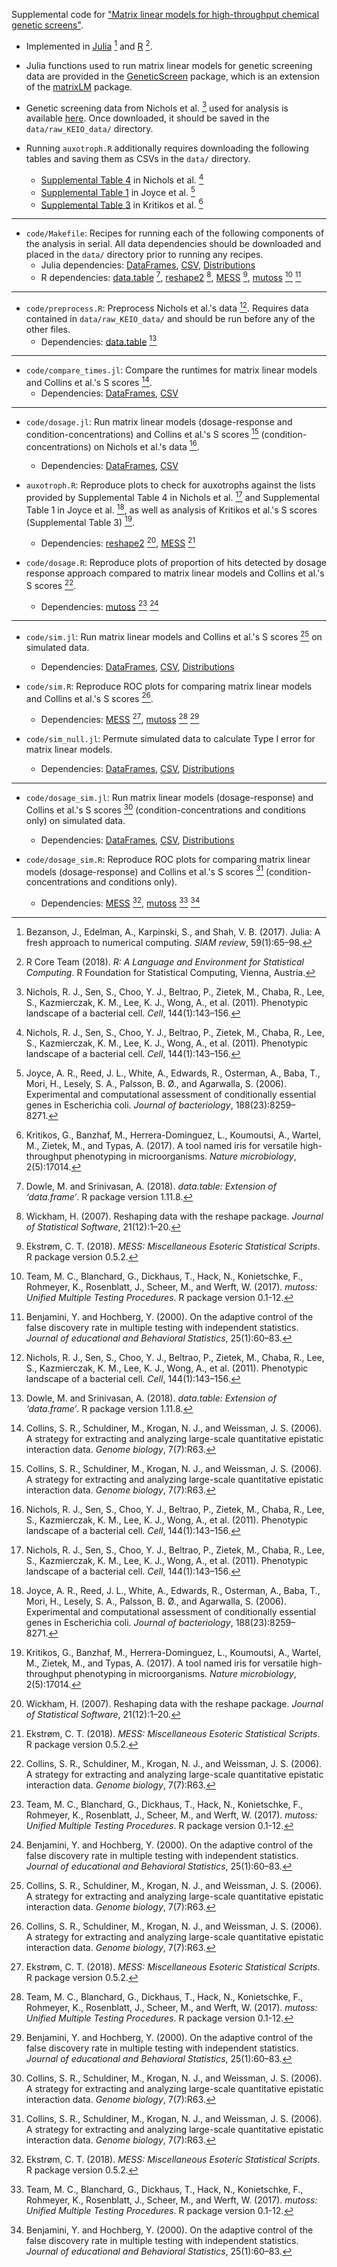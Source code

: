 Supplemental code for ["Matrix linear models for high-throughput chemical genetic screens"](https://www.biorxiv.org/content/10.1101/468140v1).

- Implemented in [Julia](https://julialang.org/downloads/) [^fn2] and [R](https://cran.r-project.org/mirrors.html) [^fn9]. 

- Julia functions used to run matrix linear models for genetic screening data are provided in the [GeneticScreen](https://github.com/janewliang/GeneticScreen.jl) package, which is an extension of the [matrixLM](https://github.com/janewliang/matrixLM.jl) package. 

- Genetic screening data from Nichols et al. [^fn8] used for analysis is available [here](https://figshare.com/s/f7da693dee83595eafd7). Once downloaded, it should be saved in the `data/raw_KEIO_data/` directory. 

- Running `auxotroph.R` additionally requires downloading the following tables and saving them as CSVs in the `data/` directory. 
    - [Supplemental Table 4](https://www.ncbi.nlm.nih.gov/pmc/articles/PMC3060659/bin/NIHMS261392-supplement-04.xls) in Nichols et al. [^fn8]
    - [Supplemental Table 1](http://systemsbiology.ucsd.edu/publications/supplemental_material/JBact2006/) in Joyce et al. [^fn6]
    - [Supplemental Table 3](https://www.ncbi.nlm.nih.gov/pmc/articles/PMC5464397/bin/NIHMS72934-supplement-Supplementary_table_3.zip) in Kritikos et al. [^fn7]

---

- `code/Makefile`: Recipes for running each of the following components of the analysis in serial. All data dependencies should be downloaded and placed in the `data/` directory prior to running any recipes. 
    - Julia dependencies: [DataFrames](https://juliadata.github.io/DataFrames.jl/stable/), [CSV](https://github.com/JuliaData/CSV.jl), [Distributions](https://juliastats.github.io/Distributions.jl/stable/)
    - R dependencies: [data.table](https://cran.r-project.org/web/packages/data.table/index.html) [^fn4], [reshape2](https://cran.r-project.org/web/packages/reshape2/index.html) [^fn11], [MESS](https://cran.r-project.org/web/packages/MESS/index.html) [^fn5], [mutoss](https://cran.r-project.org/web/packages/mutoss/index.html) [^fn10] [^fn1]

---

- `code/preprocess.R`: Preprocess Nichols et al.'s data [^fn8]. Requires data contained in `data/raw_KEIO_data/` and should be run before any of the other files. 
    - Dependencies: [data.table](https://cran.r-project.org/web/packages/data.table/index.html) [^fn4]

---

- `code/compare_times.jl`: Compare the runtimes for matrix linear models and Collins et al.'s S scores [^fn3]. 
    - Dependencies: [DataFrames](https://juliadata.github.io/DataFrames.jl/stable/), [CSV](https://github.com/JuliaData/CSV.jl)
---

- `code/dosage.jl`: Run matrix linear models (dosage-response and condition-concentrations) and Collins et al.'s S scores [^fn3] (condition-concentrations) on Nichols et al.'s data [^fn8]. 
    - Dependencies: [DataFrames](https://juliadata.github.io/DataFrames.jl/stable/), [CSV](https://github.com/JuliaData/CSV.jl)

- `auxotroph.R`: Reproduce plots to check for auxotrophs against the lists provided by Supplemental Table 4 in Nichols et al. [^fn8] and Supplemental Table 1 in Joyce et al. [^fn6], as well as analysis of Kritikos et al.'s S scores (Supplemental Table 3) [^fn7]. 
    - Dependencies: [reshape2](https://cran.r-project.org/web/packages/reshape2/index.html) [^fn11], [MESS](https://cran.r-project.org/web/packages/MESS/index.html) [^fn5]

- `code/dosage.R`: Reproduce plots of proportion of hits detected by dosage response approach compared to matrix linear models and Collins et al.'s S scores [^fn3]. 
    - Dependencies: [mutoss](https://cran.r-project.org/web/packages/mutoss/index.html) [^fn10] [^fn1]

---

- `code/sim.jl`: Run matrix linear models and Collins et al.'s S scores [^fn3] on simulated data. 
    - Dependencies: [DataFrames](https://juliadata.github.io/DataFrames.jl/stable/), [CSV](https://github.com/JuliaData/CSV.jl), [Distributions](https://juliastats.github.io/Distributions.jl/stable/)

- `code/sim.R`: Reproduce ROC plots for comparing matrix linear models and Collins et al.'s S scores [^fn3]. 
    - Dependencies: [MESS](https://cran.r-project.org/web/packages/MESS/index.html) [^fn5], [mutoss](https://cran.r-project.org/web/packages/mutoss/index.html) [^fn10] [^fn1]

- `code/sim_null.jl`: Permute simulated data to calculate Type I error for matrix linear models. 
    - Dependencies: [DataFrames](https://juliadata.github.io/DataFrames.jl/stable/), [CSV](https://github.com/JuliaData/CSV.jl), [Distributions](https://juliastats.github.io/Distributions.jl/stable/)

---

- `code/dosage_sim.jl`: Run matrix linear models (dosage-response) and Collins et al.'s S scores [^fn3] (condition-concentrations and conditions only) on simulated data. 
    - Dependencies: [DataFrames](https://juliadata.github.io/DataFrames.jl/stable/), [CSV](https://github.com/JuliaData/CSV.jl), [Distributions](https://juliastats.github.io/Distributions.jl/stable/)

- `code/dosage_sim.R`: Reproduce ROC plots for comparing matrix linear models (dosage-response) and Collins et al.'s S scores [^fn3] (condition-concentrations and conditions only). 
    - Dependencies: [MESS](https://cran.r-project.org/web/packages/MESS/index.html) [^fn5], [mutoss](https://cran.r-project.org/web/packages/mutoss/index.html) [^fn10] [^fn1]


[^fn1]: Benjamini, Y. and Hochberg, Y. (2000). On the adaptive control of the false discovery rate in multiple testing with independent statistics. *Journal of educational and Behavioral Statistics*, 25(1):60–83.

[^fn2]: Bezanson, J., Edelman, A., Karpinski, S., and Shah, V. B. (2017). Julia: A fresh approach to numerical computing. *SIAM review*, 59(1):65–98.

[^fn3]: Collins, S. R., Schuldiner, M., Krogan, N. J., and Weissman, J. S. (2006). A strategy for extracting and analyzing large-scale quantitative epistatic interaction data. *Genome biology*, 7(7):R63. 

[^fn4]: Dowle, M. and Srinivasan, A. (2018). *data.table: Extension of ‘data.frame‘*. R package version 1.11.8.

[^fn5]: Ekstrøm, C. T. (2018). *MESS: Miscellaneous Esoteric Statistical Scripts*. R package version 0.5.2.

[^fn6]: Joyce, A. R., Reed, J. L., White, A., Edwards, R., Osterman, A., Baba, T., Mori, H., Lesely, S. A., Palsson, B. Ø., and Agarwalla, S. (2006). Experimental and computational assessment of conditionally essential genes in Escherichia coli. *Journal of bacteriology*, 188(23):8259–8271. 
    
[^fn7]: Kritikos, G., Banzhaf, M., Herrera-Dominguez, L., Koumoutsi, A., Wartel, M., Zietek, M., and Typas, A. (2017). A tool named iris for versatile high-throughput phenotyping in microorganisms. *Nature microbiology*, 2(5):17014.

[^fn8]: Nichols, R. J., Sen, S., Choo, Y. J., Beltrao, P., Zietek, M., Chaba, R., Lee, S., Kazmierczak, K. M., Lee, K. J., Wong, A., et al. (2011). Phenotypic landscape of a bacterial cell. *Cell*, 144(1):143–156. 

[^fn9]: R Core Team (2018). *R: A Language and Environment for Statistical Computing*. R Foundation for Statistical Computing, Vienna, Austria.

[^fn10]: Team, M. C., Blanchard, G., Dickhaus, T., Hack, N., Konietschke, F., Rohmeyer, K., Rosenblatt, J., Scheer, M., and Werft, W. (2017). *mutoss: Unified Multiple Testing Procedures*. R package version 0.1-12.

[^fn11]: Wickham, H. (2007). Reshaping data with the reshape package. *Journal of Statistical Software*, 21(12):1–20.
